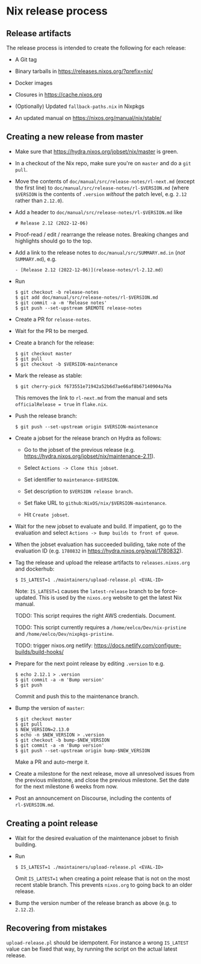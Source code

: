 # Nix release process

## Release artifacts

The release process is intended to create the following for each
release:

* A Git tag

* Binary tarballs in https://releases.nixos.org/?prefix=nix/

* Docker images

* Closures in https://cache.nixos.org

* (Optionally) Updated `fallback-paths.nix` in Nixpkgs

* An updated manual on https://nixos.org/manual/nix/stable/

## Creating a new release from master

* Make sure that https://hydra.nixos.org/jobset/nix/master is green.

* In a checkout of the Nix repo, make sure you're on `master` and do a
  `git pull`.

* Move the contents of `doc/manual/src/release-notes/rl-next.md`
  (except the first line) to
  `doc/manual/src/release-notes/rl-$VERSION.md` (where `$VERSION` is
  the contents of `.version` *without* the patch level, e.g. `2.12`
  rather than `2.12.0`).

* Add a header to `doc/manual/src/release-notes/rl-$VERSION.md` like

  ```
  # Release 2.12 (2022-12-06)
  ```

* Proof-read / edit / rearrange the release notes. Breaking changes
  and highlights should go to the top.

* Add a link to the release notes to `doc/manual/src/SUMMARY.md.in`
  (*not* `SUMMARY.md`), e.g.

  ```
  - [Release 2.12 (2022-12-06)](release-notes/rl-2.12.md)
  ```

* Run

  ```console
  $ git checkout -b release-notes
  $ git add doc/manual/src/release-notes/rl-$VERSION.md
  $ git commit -a -m 'Release notes'
  $ git push --set-upstream $REMOTE release-notes
  ```

* Create a PR for `release-notes`.

* Wait for the PR to be merged.

* Create a branch for the release:

  ```console
  $ git checkout master
  $ git pull
  $ git checkout -b $VERSION-maintenance
  ```

* Mark the release as stable:

  ```console
  $ git cherry-pick f673551e71942a52b6d7ae66af8b67140904a76a
  ```

  This removes the link to `rl-next.md` from the manual and sets
  `officialRelease = true` in `flake.nix`.

* Push the release branch:

  ```console
  $ git push --set-upstream origin $VERSION-maintenance
  ```

* Create a jobset for the release branch on Hydra as follows:

  * Go to the jobset of the previous release
  (e.g. https://hydra.nixos.org/jobset/nix/maintenance-2.11).

  * Select `Actions -> Clone this jobset`.

  * Set identifier to `maintenance-$VERSION`.

  * Set description to `$VERSION release branch`.

  * Set flake URL to `github:NixOS/nix/$VERSION-maintenance`.

  * Hit `Create jobset`.

* Wait for the new jobset to evaluate and build. If impatient, go to
  the evaluation and select `Actions -> Bump builds to front of
  queue`.

* When the jobset evaluation has succeeded building, take note of the
  evaluation ID (e.g. `1780832` in
  https://hydra.nixos.org/eval/1780832).

* Tag the release and upload the release artifacts to
  `releases.nixos.org` and dockerhub:

  ```console
  $ IS_LATEST=1 ./maintainers/upload-release.pl <EVAL-ID>
  ```

  Note: `IS_LATEST=1` causes the `latest-release` branch to be
  force-updated. This is used by the `nixos.org` website to get the
  latest Nix manual.

  TODO: This script requires the right AWS credentials. Document.

  TODO: This script currently requires a
  `/home/eelco/Dev/nix-pristine` and
  `/home/eelco/Dev/nixpkgs-pristine`.

  TODO: trigger nixos.org netlify: https://docs.netlify.com/configure-builds/build-hooks/
* Prepare for the next point release by editing `.version` to
  e.g.

  ```console
  $ echo 2.12.1 > .version
  $ git commit -a -m 'Bump version'
  $ git push
  ```

  Commit and push this to the maintenance branch.

* Bump the version of `master`:

  ```console
  $ git checkout master
  $ git pull
  $ NEW_VERSION=2.13.0
  $ echo -n $NEW_VERSION > .version
  $ git checkout -b bump-$NEW_VERSION
  $ git commit -a -m 'Bump version'
  $ git push --set-upstream origin bump-$NEW_VERSION
  ```

  Make a PR and auto-merge it.

* Create a milestone for the next release, move all unresolved issues
  from the previous milestone, and close the previous milestone. Set
  the date for the next milestone 6 weeks from now.

* Post an announcement on Discourse, including the contents of
  `rl-$VERSION.md`.

## Creating a point release

* Wait for the desired evaluation of the maintenance jobset to finish
  building.

* Run

  ```console
  $ IS_LATEST=1 ./maintainers/upload-release.pl <EVAL-ID>
  ```

  Omit `IS_LATEST=1` when creating a point release that is not on the
  most recent stable branch. This prevents `nixos.org` to going back
  to an older release.

* Bump the version number of the release branch as above (e.g. to
  `2.12.2`).
  
## Recovering from mistakes

`upload-release.pl` should be idempotent. For instance a wrong `IS_LATEST` value can be fixed that way, by running the script on the actual latest release.

